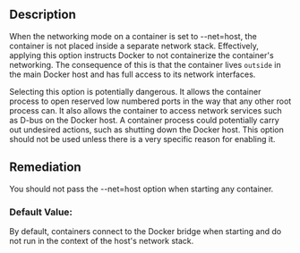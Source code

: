 ## Description

When the networking mode on a container is set to --net=host, the container is not placed inside a separate network stack. Effectively, applying this option instructs Docker to not containerize the container's networking. The consequence of this is that the container lives `outside` in the main Docker host and has full access to its network interfaces.

Selecting this option is potentially dangerous. It allows the container process to open reserved low numbered ports in the way that any other root process can. It also allows the container to access network services such as D-bus on the Docker host. A container process could potentially carry out undesired actions, such as shutting down the Docker host. This option should not be used unless there is a very specific reason for enabling it.

## Remediation

You should not pass the --net=host option when starting any container.

### Default Value:

By default, containers connect to the Docker bridge when starting and do not run in the context of the host's network stack.
